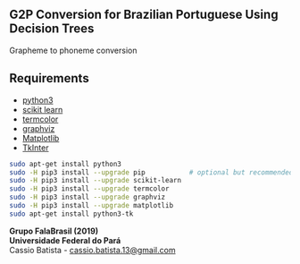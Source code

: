 ## G2P Conversion for Brazilian Portuguese Using Decision Trees
Grapheme to phoneme conversion

## Requirements
- [python3](https://www.python.org/)   
- [scikit learn](https://scikit-learn.org/)     
- [termcolor](https://pypi.org/project/termcolor/)    
- [graphviz](https://pypi.org/project/graphviz/)     
- [Matplotlib](https://matplotlib.org/)     
- [TkInter](https://wiki.python.org/moin/TkInter)    


```bash 
sudo apt-get install python3
sudo -H pip3 install --upgrade pip           # optional but recommended
sudo -H pip3 install --upgrade scikit-learn
sudo -H pip3 install --upgrade termcolor
sudo -H pip3 install --upgrade graphviz
sudo -H pip3 install --upgrade matplotlib
sudo apt-get install python3-tk
```

__Grupo FalaBrasil (2019)__     
__Universidade Federal do Pará__     
Cassio Batista - cassio.batista.13@gmail.com
